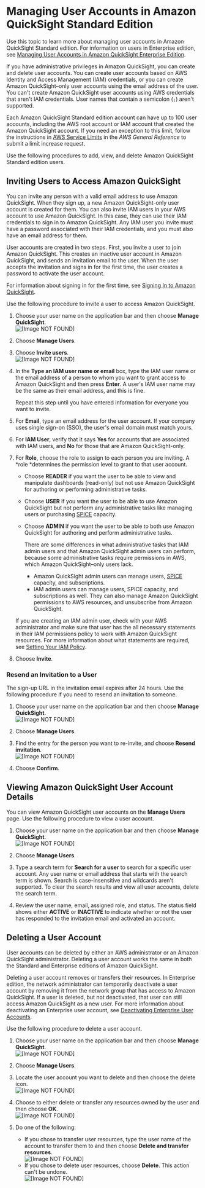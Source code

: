 # Managing User Accounts in Amazon QuickSight Standard Edition<a name="managing-users"></a>

Use this topic to learn more about managing user accounts in Amazon QuickSight Standard edition\. For information on users in Enterprise edition, see [Managing User Accounts in Amazon QuickSight Enterprise Edition](managing-users-enterprise.md)\.

If you have administrative privileges in Amazon QuickSight, you can create and delete user accounts\. You can create user accounts based on AWS Identity and Access Management \(IAM\) credentials, or you can create Amazon QuickSight–only user accounts using the email address of the user\. You can't create Amazon QuickSight user accounts using AWS credentials that aren't IAM credentials\. User names that contain a semicolon \(` ; `\) aren't supported\.

Each Amazon QuickSight Standard edition account can have up to 100 user accounts, including the AWS root account or IAM account that created the Amazon QuickSight account\. If you need an exception to this limit, follow the instructions in [AWS Service Limits](http://docs.aws.amazon.com/general/latest/gr/aws_service_limits.html) in the *AWS General Reference* to submit a limit increase request\.

Use the following procedures to add, view, and delete Amazon QuickSight Standard edition users\. 

## Inviting Users to Access Amazon QuickSight<a name="inviting-users"></a>

You can invite any person with a valid email address to use Amazon QuickSight\. When they sign up, a new Amazon QuickSight\-only user account is created for them\. You can also invite IAM users in your AWS account to use Amazon QuickSight\. In this case, they can use their IAM credentials to sign in to Amazon QuickSight\. Any IAM user you invite must have a password associated with their IAM credentials, and you must also have an email address for them\. 

User accounts are created in two steps\. First, you invite a user to join Amazon QuickSight\. This creates an inactive user account in Amazon QuickSight, and sends an invitation email to the user\. When the user accepts the invitation and signs in for the first time, the user creates a password to activate the user account\.

For information about signing in for the first time, see [Signing In to Amazon QuickSight](signing-in.md)\.

Use the following procedure to invite a user to access Amazon QuickSight\.

1. Choose your user name on the application bar and then choose **Manage QuickSight**\.  
![\[Image NOT FOUND\]](http://docs.aws.amazon.com/quicksight/latest/user/images/admin-menu.png)

1. Choose **Manage Users**\.

1. Choose **Invite users**\.  
![\[Image NOT FOUND\]](http://docs.aws.amazon.com/quicksight/latest/user/images/invite-users.png)

1. In the **Type an IAM user name or email** box, type the IAM user name or the email address of a person to whom you want to grant access to Amazon QuickSight and then press **Enter**\. A user's IAM user name may be the same as their email address, and this is fine\.

   Repeat this step until you have entered information for everyone you want to invite\.

1. For **Email**, type an email address for the user account\. If your company uses single sign\-on \(SSO\), the user's email domain must match yours\.

1. For **IAM User**, verify that it says **Yes** for accounts that are associated with IAM users, and **No** for those that are Amazon QuickSight\-only\.

1. For **Role**, choose the role to assign to each person you are inviting\. A *role *determines the permission level to grant to that user account\.
   + Choose **READER** if you want the user to be able to view and manipulate dashboards \(read\-only\) but not use Amazon QuickSight for authoring or performing administrative tasks\. 
   + Choose **USER** if you want the user to be able to use Amazon QuickSight but not perform any administrative tasks like managing users or purchasing [SPICE](welcome.md#spice) capacity\.
   + Choose **ADMIN** if you want the user to be able to both use Amazon QuickSight for authoring and perform administrative tasks\.

     There are some differences in what administrative tasks that IAM admin users and that Amazon QuickSight admin users can perform, because some administrative tasks require permissions in AWS, which Amazon QuickSight–only users lack\.
     + Amazon QuickSight admin users can manage users, [SPICE](welcome.md#spice) capacity, and subscriptions\. 
     + IAM admin users can manage users, SPICE capacity, and subscriptions as well\. They can also manage Amazon QuickSight permissions to AWS resources, and unsubscribe from Amazon QuickSight\.

   If you are creating an IAM admin user, check with your AWS administrator and make sure that user has the all necessary statements in their IAM permissions policy to work with Amazon QuickSight resources\. For more information about what statements are required, see [Setting Your IAM Policy](set-iam-policy.md)\.

1. Choose **Invite**\.

### Resend an Invitation to a User<a name="resend-invitation"></a>

The sign\-up URL in the invitation email expires after 24 hours\. Use the following procedure if you need to resend an invitation to someone\.

1. Choose your user name on the application bar and then choose **Manage QuickSight**\.  
![\[Image NOT FOUND\]](http://docs.aws.amazon.com/quicksight/latest/user/images/admin-menu.png)

1. Choose **Manage Users**\.

1. Find the entry for the person you want to re\-invite, and choose **Resend invitation**\.  
![\[Image NOT FOUND\]](http://docs.aws.amazon.com/quicksight/latest/user/images/resend-email.png)

1. Choose **Confirm**\.

## Viewing Amazon QuickSight User Account Details<a name="view-user-accounts"></a>

You can view Amazon QuickSight user accounts on the **Manage Users** page\. Use the following procedure to view a user account\.

1. Choose your user name on the application bar and then choose **Manage QuickSight**\.  
![\[Image NOT FOUND\]](http://docs.aws.amazon.com/quicksight/latest/user/images/admin-menu.png)

1. Choose **Manage Users**\.

1. Type a search term for **Search for a user** to search for a specific user account\. Any user name or email address that starts with the search term is shown\. Search is case\-insensitive and wildcards aren't supported\. To clear the search results and view all user accounts, delete the search term\.

1. Review the user name, email, assigned role, and status\. The status field shows either **ACTIVE** or **INACTIVE** to indicate whether or not the user has responded to the invitation email and activated an account\.

## Deleting a User Account<a name="delete-a-user-account"></a>

User accounts can be deleted by either an AWS administrator or an Amazon QuickSight administrator\. Deleting a user account works the same in both the Standard and Enterprise editions of Amazon QuickSight\. 

Deleting a user account removes or transfers their resources\. In Enterprise edition, the network administrator can temporarily deactivate a user account by removing it from the network group that has access to Amazon QuickSight\. If a user is deleted, but not deactivated, that user can still access Amazon QuickSight as a new user\. For more information about deactivating an Enterprise user account, see [Deactivating Enterprise User Accounts](managing-users-enterprise.md#deactivate-user-groups-enterprise)\.

Use the following procedure to delete a user account\. 

1. Choose your user name on the application bar and then choose **Manage QuickSight**\.  
![\[Image NOT FOUND\]](http://docs.aws.amazon.com/quicksight/latest/user/images/admin-menu.png)

1. Choose **Manage Users**\.

1. Locate the user account you want to delete and then choose the delete icon\.  
![\[Image NOT FOUND\]](http://docs.aws.amazon.com/quicksight/latest/user/images/delete-user.png)

1. Choose to either delete or transfer any resources owned by the user and then choose **OK**\.  
![\[Image NOT FOUND\]](http://docs.aws.amazon.com/quicksight/latest/user/images/xfer-user1.png)

1. Do one of the following:
   + If you chose to transfer user resources, type the user name of the account to transfer them to and then choose **Delete and transfer resources**\.  
![\[Image NOT FOUND\]](http://docs.aws.amazon.com/quicksight/latest/user/images/xfer-user2.png)
   + If you chose to delete user resources, choose **Delete**\. This action can't be undone\.  
![\[Image NOT FOUND\]](http://docs.aws.amazon.com/quicksight/latest/user/images/xfer-user3.png)